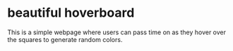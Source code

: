# beautiful hoverboard
This is a simple webpage where users can pass time on as they hover over the squares to generate random colors.
